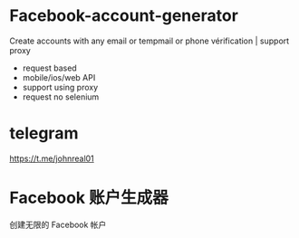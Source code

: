 # Facebook-account-generator
Create accounts with any email or tempmail or phone vérification | support proxy

- request based
- mobile/ios/web API
- support using proxy
- request no selenium

# telegram
https://t.me/johnreal01


# Facebook 账户生成器
创建无限的 Facebook 帐户
